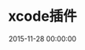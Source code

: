 ---
title: xcode插件
categories:
  - plugin
tags:
  - iOS
  - xcode
  - plugin
date: 2015-11-28 00:00:00
layout: post_github
data_github: [
	{
		keywords: [插件],
		projects: [
			{
				user: "alcatraz",
				repo: "Alcatraz",
				description: "插件管理工具",
				imgs: [
					"https://camo.githubusercontent.com/f4106ea5018bf4beff4c8625b0f3abe528cceb7d/687474703a2f2f616c63617472617a2e696f2f696d616765732f6865616465724032782e706e67",
					"https://camo.githubusercontent.com/919efe4e1e53237df51d7010c862bd5c04fd6a70/687474703a2f2f616c63617472617a2e696f2f696d616765732f73637265656e73686f744032782e706e67",
					"https://camo.githubusercontent.com/70505dece9a75af5ca4715fff66271127f7d5b78/687474703a2f2f616c63617472617a2e696f2f696d616765732f6d656e754032782e706e67",
				]
			},
			{
				user: "FuzzyAutocomplete",
				repo: "FuzzyAutocompletePlugin",
				description: "方法自动补全",
				imgs: [
					"https://github.com/FuzzyAutocomplete/FuzzyAutocompletePlugin/raw/master/demo.gif",
				]
			},
			{
				user: "trawor",
				repo: "XToDo",
				description: "待办记事",
				imgs: [
					"https://github.com/trawor/XToDo/raw/master/screenshots/1.png",
					"https://github.com/trawor/XToDo/raw/master/screenshots/2.png",
				]
			},
			{
				user: "robbiehanson",
				repo: "XcodeColors",
				description: "xcode控制台颜色多样化",
			},
			{
				user: "johnno1962",
				repo: "GitDiff",
				description: "git对比效果",
				imgs: [
					"https://camo.githubusercontent.com/c28d1cf0d3b079c807f79cb6deb5785aff28e9be/687474703a2f2f696e6a656374696f6e666f7278636f64652e6a6f686e686f6c6473776f7274682e636f6d2f67697464696666322e706e67",
				]
			},
			{
				user: "kattrali",
				repo: "cocoapods-xcode-plugin",
				description: "cocoapods ui 插件",
				imgs: [
					"https://github.com/kattrali/cocoadocs-xcode-plugin/raw/master/menu.png",
				]
			},
			{
				user: "ksuther",
				repo: "KSImageNamed-Xcode",
				description: "图片名称自动补全",
				imgs: [
					"https://camo.githubusercontent.com/c354bf04524df86daeabe7a6d2b9926fac790f85/68747470733a2f2f7261772e6769746875622e636f6d2f6b7375746865722f4b53496d6167654e616d65642d58636f64652f6d61737465722f73637265656e73686f742e676966",
				]
			},
			{
				user: "omz",
				repo: "ColorSense-for-Xcode",
				description: "颜色选择器",
			},
			{
				user: "macoscope",
				repo: "CodePilot",
				description: "强大搜索功能",
				imgs: [
					"https://github.com/macoscope/CodePilot/raw/master/Screenshots/CodePilot_01.png",
				]
			},
			{
				user: "stefanceriu",
				repo: "SCXcodeMiniMap",
				description: "代码右侧概览",
				imgs: [
					"https://camo.githubusercontent.com/dff11be450a7e4f0208950a00b218484fffdac5b/68747470733a2f2f646c2e64726f70626f7875736572636f6e74656e742e636f6d2f752f31323734383230312f5265636f7264696e67732f534358636f64654d696e696d61702f76322e322f736561726368526573756c7473486967686c69676874696e672e706e67",
					"https://camo.githubusercontent.com/202fb6a7e1e1eb580af27ac00a0b3c80ef5b154d/68747470733a2f2f646c2e64726f70626f7875736572636f6e74656e742e636f6d2f752f31323734383230312f5265636f7264696e67732f534358636f64654d696e696d61702f76322e322f73656c656374656453796d626f6c496e7374616e636573486967686c69676874696e672e676966",
				]
			},
			{
				user: "onevcat",
				repo: "VVDocumenter-Xcode",
				description: "注释",
				imgs: [
					"https://camo.githubusercontent.com/ca5518c9872e15b8a95b9d8c5f44bc331977d710/68747470733a2f2f7261772e6769746875622e636f6d2f6f6e65766361742f5656446f63756d656e7465722d58636f64652f6d61737465722f53637265656e53686f742e676966",
					"https://camo.githubusercontent.com/58e452b57245cd79c2e59ac7926609be4dffbfd8/68747470733a2f2f7261772e6769746875622e636f6d2f6f6e65766361742f5656446f63756d656e7465722d58636f64652f6d61737465722f7676646f63756d656e7465722d73776966742e676966",
				]
			},
			{
				user: "qfish",
				repo: "XAlign",
				description: "代码格式化，对齐",
				imgs: [
					"https://camo.githubusercontent.com/7973c0e352b1f91e3efe5b3550cff5df97f4589a/687474703a2f2f7166692e73682f58416c69676e2f696d616765732f657175616c2e676966",
					"https://camo.githubusercontent.com/f61bfc31e144ad6a9d7ca26fa19547a3af5da8c6/687474703a2f2f7166692e73682f58416c69676e2f696d616765732f646566696e652e676966",
					"https://camo.githubusercontent.com/14aada28ed13ccf89beb8772de6dc1ef55c914ad/687474703a2f2f7166692e73682f58416c69676e2f696d616765732f70726f70657274792e676966",
				]
			},
			{
				user: "yeahdongcn",
				repo: "RSImageOptimPlugin",
				description: "图片资源无损压缩",
				imgs: [
					"https://raw.githubusercontent.com/yeahdongcn/RSImageOptimPlugin/master/RSImageOptimPlugin-screenshot@2x.png",
					"https://raw.githubusercontent.com/yeahdongcn/RSImageOptimPlugin/master/ImageOptim-screenshot@2x.png",
				]
			},
			{
				user: "holtwick",
				repo: "HOStringSense-for-Xcode",
				description: "方便输入文本换行，特殊字符",
				imgs: [
					"https://github.com/holtwick/HOStringSense-for-Xcode/raw/master/StringDemoAnimation.gif",
					"https://github.com/holtwick/HOStringSense-for-Xcode/raw/master/Shortcut.png",
				]
			},
			{
				user: "questbeat",
				repo: "Lin-Xcode5",
				description: "本地化,NSLocalizedString",
				imgs: [
					"https://camo.githubusercontent.com/de37b5a9647efed704da14022105e74c18b7f7ef/68747470733a2f2f7261772e6769746875622e636f6d2f7175657374626561742f4c696e2d58636f6465352f6d61737465722f73637265656e73686f74732f30312e706e67",
					"https://camo.githubusercontent.com/648b81b40f5512869cbdc1b68beb5c2887ecb711/68747470733a2f2f7261772e6769746875622e636f6d2f7175657374626561742f4c696e2d58636f6465352f6d61737465722f73637265656e73686f74732f30322e676966",
					"https://camo.githubusercontent.com/08640164abd2a1d914b52ce83aeb67abe1b28149/68747470733a2f2f7261772e6769746875622e636f6d2f7175657374626561742f4c696e2d58636f6465352f6d61737465722f73637265656e73686f74732f30342e706e67",
					"https://camo.githubusercontent.com/b89554b9827105a3e1d4cfe74cb45bcd55dfa708/68747470733a2f2f7261772e6769746875622e636f6d2f7175657374626561742f4c696e2d58636f6465352f6d61737465722f73637265656e73686f74732f30352e676966",
					"https://camo.githubusercontent.com/077d24b2ee85498c0848d371b764d569b305f6f5/68747470733a2f2f7261772e6769746875622e636f6d2f7175657374626561742f4c696e2d58636f6465352f6d61737465722f73637265656e73686f74732f30362e706e67",
				]
			},
			{
				user: "questbeat",
				repo: "Lin",
				description: "本地化,NSLocalizedString",
				imgs: [
					"https://camo.githubusercontent.com/b8bc5293afe5e8f1ccb307710a38ed58923883e7/68747470733a2f2f7261772e6769746875622e636f6d2f7175657374626561742f4c696e2f6d61737465722f73637265656e73686f742e676966",
				]
			},
			{
				user: "kimsungwhee",
				repo: "KSHObjcUML",
				description: "项目结构浏览",
				imgs: [
					"https://github.com/kimsungwhee/KSHObjcUML/raw/master/KSHObjcUML.png",
					"https://github.com/kimsungwhee/KSHObjcUML/raw/master/ScreenShot.png",
				]
			},
			{
				user: "vampirewalk",
				repo: "ObjectGraph-Xcode",
				description: "项目结构浏览",
				imgs: [
					"https://raw.githubusercontent.com/vampirewalk/ObjectGraph-Xcode/master/ScreenShot.png",
					"https://raw.githubusercontent.com/vampirewalk/ObjectGraph-Xcode/master/ObjectGraph.png",
				]
			},
			{
				user: "rickytan",
				repo: "RTImageAssets",
				description: "3x图片自动生成1x，2x图",
				imgs: [
					"https://github.com/rickytan/RTImageAssets/raw/master/ScreenCap/usage.gif",
					"https://github.com/rickytan/RTImageAssets/raw/master/ScreenCap/iconset-gen.gif",
					"https://github.com/rickytan/RTImageAssets/raw/master/ScreenCap/p.png",
				]
			},
			{
				user: "citrusbyte",
				repo: "Auto-Importer-for-Xcode",
				description: "自动导入引用类",
				imgs: [
					"https://github.com/citrusbyte/Auto-Importer-for-Xcode/raw/master/demo.gif",
				]
			},
			{
				user: "stefanceriu",
				repo: "SCXcodeSwitchExpander",
				description: "switch语法自动补全",
				imgs: [
					"https://camo.githubusercontent.com/d4ab3ba45af70951557adbf17a9d0deab47e519f/68747470733a2f2f646c2e64726f70626f7875736572636f6e74656e742e636f6d2f752f31323734383230312f534358636f6465537769746368457870616e6465722f534358636f6465537769746368457870616e646572312e676966",
					"https://camo.githubusercontent.com/a544a54d43b6e26c75d56889b7a6a4df8a90b4a5/68747470733a2f2f646c2e64726f70626f7875736572636f6e74656e742e636f6d2f752f31323734383230312f534358636f6465537769746368457870616e6465722f534358636f6465537769746368457870616e646572322e676966",
				]
			},
		]
	},
	{
		keywords: [独立于Xcode的工具],
		projects: [
			{
				user: "jeffhodnett",
				repo: "Unused",
				description: "检索无用的文件（图片，.m 等）",
			},
            {
                user: "ChristianKienle",
                repo: "Core-Data-Editor",
                description: "core data 查看工具",
            },
		]
	},
]
---